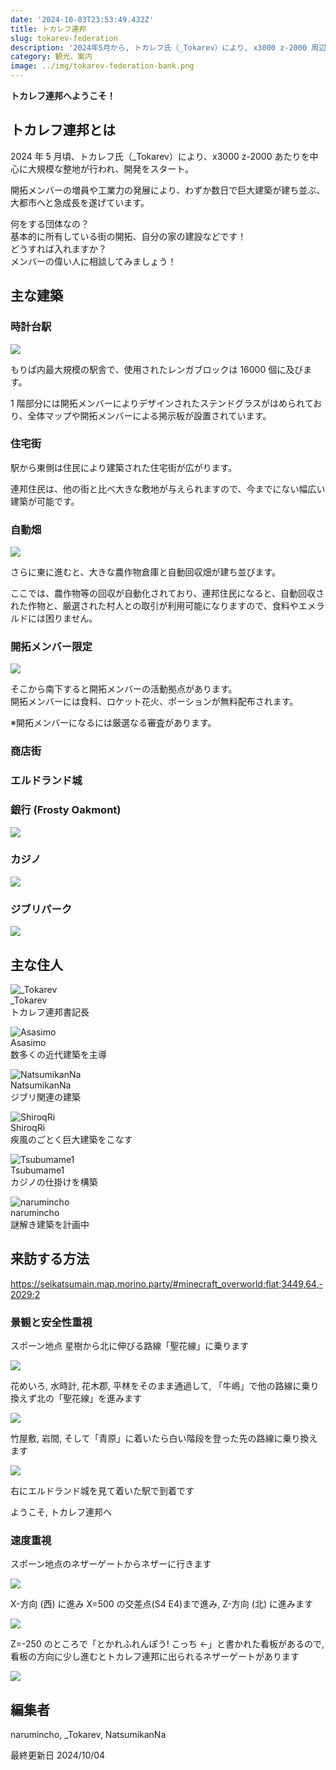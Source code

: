 ```yaml
---
date: '2024-10-03T23:53:49.432Z'
title: トカレフ連邦
slug: tokarev-federation
description: '2024年5月から, トカレフ氏（_Tokarev）により, x3000 z-2000 周辺に誕生した大都市'
category: 観光、案内
image: ../img/tokarev-federation-bank.png
---
```


**トカレフ連邦へようこそ！**

## トカレフ連邦とは

2024 年 5 月頃、トカレフ氏（_Tokarev）により、x3000 z-2000 あたりを中心に大規模な整地が行われ、開発をスタート。

開拓メンバーの増員や工業力の発展により、わずか数日で巨大建築が建ち並ぶ、大都市へと急成長を遂げています。

何をする団体なの？  
基本的に所有している街の開拓、自分の家の建設などです！  
どうすれば入れますか？  
メンバーの偉い人に相談してみましょう！

## 主な建築

### 時計台駅

![](/img/tokarev-federation-clock-tower-station.png)

もりぱ内最大規模の駅舎で、使用されたレンガブロックは 16000 個に及びます。

1 階部分には開拓メンバーによりデザインされたステンドグラスがはめられており、全体マップや開拓メンバーによる掲示板が設置されています。

### 住宅街

駅から東側は住民により建築された住宅街が広がります。

連邦住民は、他の街と比べ大きな敷地が与えられますので、今までにない幅広い建築が可能です。

### 自動畑

![](/img/tokarev-federation-automatic-farm.png)

さらに東に進むと、大きな農作物倉庫と自動回収畑が建ち並びます。

ここでは、農作物等の回収が自動化されており、連邦住民になると、自動回収された作物と、厳選された村人との取引が利用可能になりますので、食料やエメラルドには困りません。

### 開拓メンバー限定

![](/img/tokarev-federation-development.png)

そこから南下すると開拓メンバーの活動拠点があります。  
開拓メンバーには食料、ロケット花火、ポーションが無料配布されます。

※開拓メンバーになるには厳選なる審査があります。

### 商店街

### エルドランド城

### 銀行 (Frosty Oakmont)

![](/img/tokarev-federation-bank.png)

### カジノ

![](/img/tokarev-federation-casino.png)

### ジブリパーク

![](/img/tokarev-federation-ghibli-park.png)

## 主な住人

![ _Tokarev](https://narumincho-minecraft.deno.dev/skin?uuid=e6f63da248754a6a9915928fc9d29381)  
_Tokarev  
トカレフ連邦書記長

![ Asasimo](https://narumincho-minecraft.deno.dev/skin?uuid=4945bdbfa96b45e1914e5d9b59856387)  
Asasimo  
数多くの近代建築を主導

![ NatsumikanNa](https://narumincho-minecraft.deno.dev/skin?uuid=ed73b427af364327883183d33d89b33f)  
NatsumikanNa  
ジブリ関連の建築

![ ShiroqRi](https://narumincho-minecraft.deno.dev/skin?uuid=d3b3783bf09b4c3486d2c4494feef22a)  
ShiroqRi  
疾風のごとく巨大建築をこなす

![ Tsubumame1](https://narumincho-minecraft.deno.dev/skin?uuid=fde84dac74a44a5782f94e8fe8113223)  
Tsubumame1  
カジノの仕掛けを構築

![ narumincho](https://narumincho-minecraft.deno.dev/skin?uuid=5d55d36a9eaa4978a18f455f354640f6)  
narumincho  
謎解き建築を計画中

## 来訪する方法

https://seikatsumain.map.morino.party/#minecraft_overworld;flat;3449,64,-2029;2

### 景観と安全性重視

スポーン地点 星樹から北に伸びる路線「聖花線」に乗ります

![](/img/tokarev-federation-route-0.png)

花めいろ, 水時計, 花木郡, 平林をそのまま通過して, 「牛嶋」で他の路線に乗り換えず北の「聖花線」を進みます

![](/img/tokarev-federation-route-1.png)

竹屋敷, 岩間, そして「青原」に着いたら白い階段を登った先の路線に乗り換えます

![](/img/tokarev-federation-route-2.png)

右にエルドランド城を見て着いた駅で到着です

ようこそ, トカレフ連邦へ

### 速度重視

スポーン地点のネザーゲートからネザーに行きます

![](/img/tokarev-federation-route-nether-0.png)

X-方向 (西) に進み X=500 の交差点(S4 E4)まで進み, Z-方向 (北) に進みます

![](/img/tokarev-federation-route-nether-1.png)

Z=-250 のところで「とかれふれんぽう! こっち ←」と書かれた看板があるので, 看板の方向に少し進むとトカレフ連邦に出られるネザーゲートがあります

![](/img/tokarev-federation-route-nether-2.png)

## 編集者

narumincho, _Tokarev, NatsumikanNa

最終更新日 2024/10/04